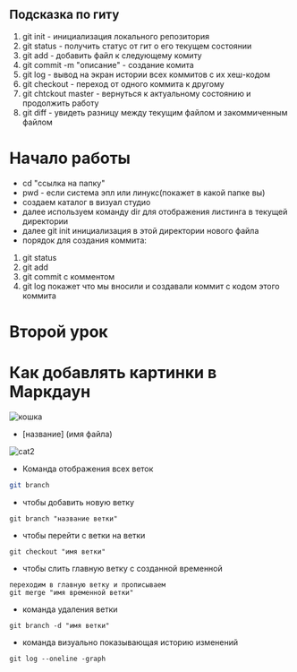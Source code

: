 ## Подсказка по гиту
1. git init - инициализация локального репозитория
2. git status - получить статус от гит о его текущем состоянии
3. git add - добавить файл к следующему комиту
4. git commit -m "описание" - создание комита
5. git log - вывод на экран истории всех коммитов с их хеш-кодом
6. git checkout - переход от одного коммита к другому
7. git chtckout master - вернуться к актуальному состоянию и продолжить работу
8. git diff - увидеть разницу между текущим файлом и закоммиченным файлом

# Начало работы
* cd "ссылка на папку"
* pwd - если система эпл или линукс(покажет в  какой папке вы)
* создаем каталог в визуал студио 
* далее используем команду dir для отображения листинга в текущей директории
* далее git init инициализация в этой директории нового файла
* порядок для  создания коммита:
1. git status 
2. git add
3. git commit с комментом
4. git log покажет что мы вносили и создавали коммит с кодом этого коммита

# Второй урок 

# Как добавлять картинки в Маркдаун
![кошка](cat.jpg)

* [название] (имя файла)

![cat2](cat2.jpg)

* Команда отображения всех веток 
```sh
git branch
```

* чтобы добавить новую ветку 
```
git branch "название ветки"
```

* чтобы перейти с ветки на ветки
```
git checkout "имя ветки"
```
* чтобы слить главную ветку с созданной временной
```
переходим в главную ветку и прописываем 
git merge "имя временной ветки"
```

* команда удаления ветки
```
git branch -d "имя ветки"
```
* команда визуально показывающая историю изменений 
```
git log --oneline -graph
```